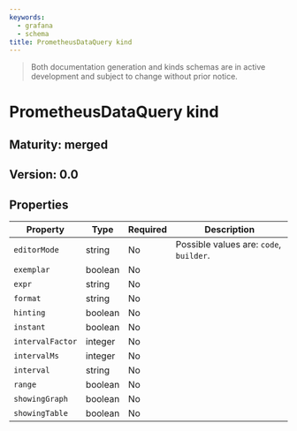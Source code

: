 ```yaml
---
keywords:
  - grafana
  - schema
title: PrometheusDataQuery kind
---
```

> Both documentation generation and kinds schemas are in active development and subject to change without prior notice.

# PrometheusDataQuery kind

## Maturity: merged
## Version: 0.0

## Properties

| Property         | Type    | Required | Description                             |
|------------------|---------|----------|-----------------------------------------|
| `editorMode`     | string  | No       | Possible values are: `code`, `builder`. |
| `exemplar`       | boolean | No       |                                         |
| `expr`           | string  | No       |                                         |
| `format`         | string  | No       |                                         |
| `hinting`        | boolean | No       |                                         |
| `instant`        | boolean | No       |                                         |
| `intervalFactor` | integer | No       |                                         |
| `intervalMs`     | integer | No       |                                         |
| `interval`       | string  | No       |                                         |
| `range`          | boolean | No       |                                         |
| `showingGraph`   | boolean | No       |                                         |
| `showingTable`   | boolean | No       |                                         |


